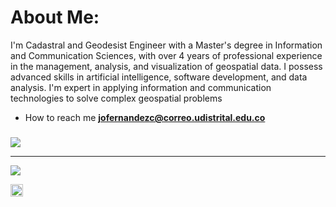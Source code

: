 # About Me:
I'm Cadastral and Geodesist Engineer with a Master's degree in Information and Communication Sciences, with over 4 years of professional experience in the management, analysis, and visualization of geospatial data. I possess advanced skills in artificial intelligence, software development, and data analysis. I'm expert in applying information and communication technologies to solve complex geospatial problems

- How to reach me **jofernandezc@correo.udistrital.edu.co**


### 
![](https://quotes-github-readme.vercel.app/api?type=horizontal&theme=dark)

---
[![](https://visitcount.itsvg.in/api?id=fernandezjavier480&icon=0&color=0)](https://visitcount.itsvg.in)

<div class="background: blue;">
  <img  src='https://cdn.jsdelivr.net/npm/simple-icons@3.0.1/icons/github.svg' alt='github' height='20'>
</div>

